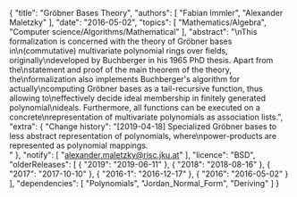 {
    "title": "Gröbner Bases Theory",
    "authors": [
        "Fabian Immler",
        "Alexander Maletzky"
    ],
    "date": "2016-05-02",
    "topics": [
        "Mathematics/Algebra",
        "Computer science/Algorithms/Mathematical"
    ],
    "abstract": "\nThis formalization is concerned with the theory of Gröbner bases in\n(commutative) multivariate polynomial rings over fields, originally\ndeveloped by Buchberger in his 1965 PhD thesis. Apart from the\nstatement and proof of the main theorem of the theory, the\nformalization also implements Buchberger's algorithm for actually\ncomputing Gröbner bases as a tail-recursive function, thus allowing to\neffectively decide ideal membership in finitely generated polynomial\nideals. Furthermore, all functions can be executed on a concrete\nrepresentation of multivariate polynomials as association lists.",
    "extra": {
        "Change history": "[2019-04-18] Specialized Gröbner bases to less abstract representation of polynomials, where\npower-products are represented as polynomial mappings.<br>"
    },
    "notify": [
        "alexander.maletzky@risc.jku.at"
    ],
    "licence": "BSD",
    "olderReleases": [
        {
            "2019": "2019-06-11"
        },
        {
            "2018": "2018-08-16"
        },
        {
            "2017": "2017-10-10"
        },
        {
            "2016-1": "2016-12-17"
        },
        {
            "2016": "2016-05-02"
        }
    ],
    "dependencies": [
        "Polynomials",
        "Jordan_Normal_Form",
        "Deriving"
    ]
}